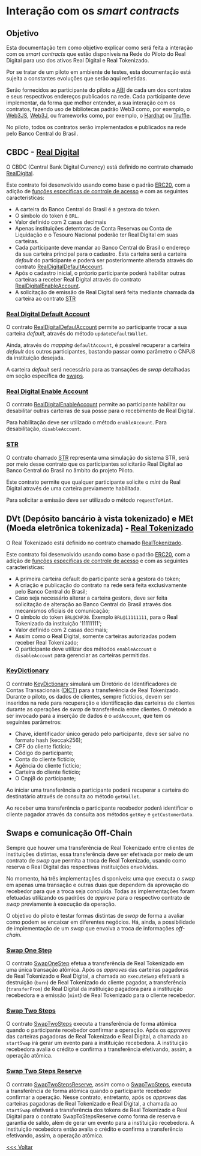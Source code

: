 # Interação com os _smart contracts_

## Objetivo

Esta documentação tem como objetivo explicar como será feita a interação com os _smart contracts_ que estão disponíveis na Rede do Piloto do Real Digital para uso dos ativos Real Digital e Real Tokenizado.

Por se tratar de um piloto em ambiente de testes, esta documentação está sujeita a constantes evoluções que serão aqui refletidas.

Serão fornecidos ao participante do piloto a [ABI](https://docs.soliditylang.org/en/v0.8.20/abi-spec.html) de cada um dos contratos e seus respectivos endereços publicados na rede. Cada participante deve implementar, da forma que melhor entender, a sua interação com os contratos, fazendo uso de bibliotecas padrão Web3 como, por exemplo, o [Web3JS](https://web3js.readthedocs.io/en/v1.10.0/), [Web3J](https://docs.web3j.io/4.10.0/), ou frameworks como, por exemplo, o [Hardhat](https://hardhat.org/) ou [Truffle](https://trufflesuite.com/).

No piloto, todos os contratos serão implementados e publicados na rede pelo Banco Central do Brasil.


## CBDC - [Real Digital](./RealDigital.md)

O CBDC (Central Bank Digital Currency) está definido no contrato chamado [RealDigital](./abi/RealDigital.json). 

Este contrato foi desenvolvido usando como base o padrão [ERC20](https://ethereum.org/pt/developers/docs/standards/tokens/erc-20/), com a adição de [funções específicas de controle de acesso](./CBDCAccessControl.md) e com as seguintes características:

* A carteira do Banco Central do Brasil é a gestora do token.
* O símbolo do token é `BRL`.
* Valor definido com 2 casas decimais
* Apenas instituições detentoras de Conta Reservas ou Conta de Liquidação e o Tesouro Nacional poderão ter Real Digital em suas carteiras.
* Cada participante deve mandar ao Banco Central do Brasil o endereço da sua carteira principal para o cadastro. Esta carteira será a carteira _default_ do participante e poderá ser posteriormente alterada através do contrato [RealDigitalDefaultAccount](./RealDigitalDefaultAccount.md). 
* Após o cadastro inicial, o próprio participante poderá habilitar outras carteiras a receber Real Digital através do contrato [RealDigitalEnableAccount](./RealDigitalEnableAccount.md).
* A solicitação de emissão de Real Digital será feita mediante chamada da carteira ao contrato [STR](./abi/STR.md)

### [Real Digital Default Account](./RealDigitalDefaultAccount.md)

O contrato [RealDigitalDefaulAccount](./abi/RealDigitalDefaultAccount.json) permite ao participante trocar a sua carteira _default_, através do método `updateDefaultWallet`. 

Ainda, através do _mapping_ `defaultAccount`, é possível recuperar a carteira _default_ dos outros participantes, bastando passar como parâmetro o CNPJ8 da instituição desejada. 

A carteira _default_ será necessária para as transações de _swap_ detalhadas em seção específica de [swaps]().

### [Real Digital Enable Account](./RealDigitalEnableAccount.md)

O contrato [RealDigitalEnableAccount](./abi/RealDigitalEnableAccount.json) permite ao participante habilitar ou desabilitar outras carteiras de sua posse para o recebimento de Real Digital. 

Para habilitação deve ser utilizado o método `enableAccount`. Para desabilitação, `disableAccount`.

### [STR](./STR.md)

O contrato chamado [STR](./abi/STR.json) representa uma simulação do sistema STR, será por meio desse contrato que os participantes solicitarão Real Digital ao Banco Central do Brasil no âmbito do projeto Piloto.

Este contrato permite que qualquer participante solicite o _mint_ de Real Digital através de uma carteira previamente habilitada. 

Para solicitar a emissão deve ser utilizado o método `requestToMint`.


## DVt (Depósito bancário à vista tokenizado) e MEt (Moeda eletrônica tokenizada) - [Real Tokenizado](./RealTokenizado.md)

O Real Tokenizado está definido no contrato chamado [RealTokenizado](./abi/RealTokenizado.json). 

Este contrato foi desenvolvido usando como base o padrão [ERC20](https://ethereum.org/pt/developers/docs/standards/tokens/erc-20/), com a adição de [funções específicas de controle de acesso](./CBDCAccessControl.md) e com as seguintes características:


* A primeira carteira default do participante será a gestora do token;
* A criação e publicação do contrato na rede será feita exclusivamente pelo Banco Central do Brasil;
* Caso seja necessário alterar a carteira gestora, deve ser feita solicitação de alteração ao Banco Central do Brasil através dos mecanismos oficiais de comunicação;
* O símbolo do token `BRL@CNPJ8`. Exemplo `BRL@11111111`, para o Real Tokenizado da instituição '11111111';
* Valor definido com 2 casas decimais;
* Assim como o Real Digital, somente carteiras autorizadas podem receber Real Tokenizado;
* O participante deve utilizar dos métodos `enableAccount` e `disableAccount` para gerenciar as carteiras permitidas.



### [KeyDictionary](./KeyDictionary.md)

O contrato [KeyDictionary](./abi/KeyDictionary.json) simulará um Diretório de Identificadores de Contas Transacionais ([DICT](https://www.bcb.gov.br/estabilidadefinanceira/dict)) para a transferência de Real Tokenizado. Durante o piloto, os dados de clientes, sempre fictícios, devem ser inseridos na rede para recuperação e identificação das carteiras de clientes durante as operações de _swap_ de transferência entre clientes.
O método a ser invocado para a inserção de dados é o `addAccount`, que tem os seguintes parâmetros:

* Chave, identificador único gerado pelo participante, deve ser salvo no formato hash (keccak256);
* CPF do cliente fictício;
* Código do participante;
* Conta do cliente fictício;
* Agência do cliente fictício;
* Carteira do cliente fictício;
* O Cnpj8 do participante;

Ao iniciar uma transferência o participante poderá recuperar a carteira do destinatário através de consulta ao método `getWallet`.

Ao receber uma transferência o participante recebedor poderá identificar o cliente pagador através da consulta aos métodos `getKey` e `getCustomerData`.


## Swaps e comunicação Off-Chain

Sempre que houver uma transferência de Real Tokenizado entre clientes de instituições distintas, essa transferência deve ser efetivada por meio de um contrato de _swap_ que permita a troca de Real Tokenizado, usando como reserva o Real Digital das respectivas instituições envolvidas.

No momento, há três implementações disponíveis: uma que executa o _swap_ em apenas uma transação e outras duas que dependem da aprovação do recebedor para que a troca seja concluída. Todas as implementações foram efetuadas utilizando os padrões de _approve_ para o respectivo contrato de _swap_ previamente à execução da operação.

O objetivo do piloto é testar formas distintas de _swap_ de forma a avaliar como podem se encaixar em diferentes negócios. Há, ainda, a possibilidade de implementação de um _swap_ que envolva a troca de informações _off-chain_.


### [Swap One Step](./SwapOneStep.md)

O contrato [SwapOneStep](./abi/SwapOneStep.json) efetua a transferência de Real Tokenizado em uma única transação atômica. Após os _approves_ das carteiras pagadoras de Real Tokenizado e Real Digital, a chamada ao `executeSwap` efetivará a destruição (`burn`) de Real Tokenizado do cliente pagador, a transferência (`transferFrom`) de Real Digital da instituição pagadora para a instituição recebedora e a emissão (`mint`) de Real Tokenizado para o cliente recebedor.



### [Swap Two Steps](./SwapTwoSteps.md)

O contrato [SwapTwoSteps](./abi/SwapTwoSteps.json) executa a transferência de forma atômica quando o participante recebedor confirmar a operação. Após os _approves_ das carteiras pagadoras de Real Tokenizado e Real Digital, a chamada ao `startSwap` irá gerar um evento para a instituição recebedora. A instituição recebedora avalia o crédito e confirma a transferência efetivando, assim, a operação atômica.


### [Swap Two Steps Reserve](./SwapTwoStepsReserve.md)

O contrato [SwapTwoStepsReserve](./abi/SwapTwoStepsReserve.json), assim como o [SwapTwoSteps](./abi/SwapTwoSteps.json), executa a transferência de forma atômica quando o participante recebedor confirmar a operação. Nesse contrato, entretanto, após os _approves_ das carteiras pagadoras de Real Tokenizado e Real Digital, a chamada ao `startSwap` efetivará a transferência dos tokens de Real Tokenizado e Real Digital para o contrato SwapToStepsReserve como forma de reserva e garantia de saldo, além de gerar um evento para a instituição recebedora. A instituição recebedora então avalia o crédito e confirma a transferência efetivando, assim, a operação atômica.



[<<< Voltar](README.md)
